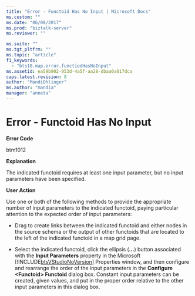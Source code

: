 ```yaml
---
title: "Error - Functoid Has No Input | Microsoft Docs"
ms.custom: ""
ms.date: "06/08/2017"
ms.prod: "biztalk-server"
ms.reviewer: ""

ms.suite: ""
ms.tgt_pltfrm: ""
ms.topic: "article"
f1_keywords: 
  - "bts10.map.error.functiodHasNoInput"
ms.assetid: ea59b902-953d-4a5f-aa28-dbaa0a017dca
caps.latest.revision: 8
author: "MandiOhlinger"
ms.author: "mandia"
manager: "anneta"
---
```

# Error - Functoid Has No Input
**Error Code**  
  
 btm1012  
  
 **Explanation**  
  
 The indicated functoid requires at least one input parameter, but no input parameters have been specified.  
  
 **User Action**  
  
 Use one or both of the following methods to provide the appropriate number of input parameters to the indicated functoid, paying particular attention to the expected order of input parameters:  
  
-   Drag to create links between the indicated functoid and either nodes in the source schema or the output of other functoids that are located to the left of the indicated functoid in a map grid page.  
  
-   Select the indicated functoid, click the ellipsis (**...**) button associated with the **Input Parameters** property in the Microsoft [!INCLUDE[btsVStudioNoVersion](../includes/btsvstudionoversion-md.md)] Properties window, and then configure and rearrange the order of the input parameters in the **Configure \<Functoid\> Functoid** dialog box. Constant input parameters can be created, given values, and put in the proper order relative to the other input parameters in this dialog box.